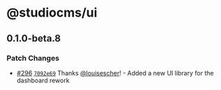 # @studiocms/ui

## 0.1.0-beta.8

### Patch Changes

- [#296](https://github.com/astrolicious/studiocms/pull/296) [`7092e69`](https://github.com/astrolicious/studiocms/commit/7092e69d0eb1e4a4477444532117af9eab9736ed) Thanks [@louisescher](https://github.com/louisescher)! - Added a new UI library for the dashboard rework
